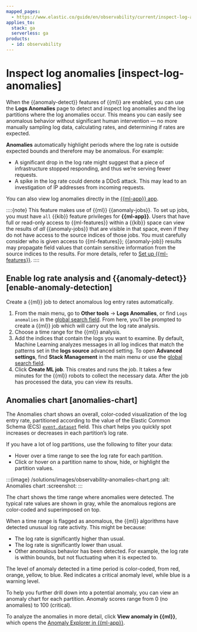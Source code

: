 ```yaml
---
mapped_pages:
  - https://www.elastic.co/guide/en/observability/current/inspect-log-anomalies.html
applies_to:
  stack: ga
  serverless: ga
products:
  - id: observability
---
```


# Inspect log anomalies [inspect-log-anomalies]

When the {{anomaly-detect}} features of {{ml}} are enabled, you can use the **Logs Anomalies** page to detect and inspect log anomalies and the log partitions where the log anomalies occur. This means you can easily see anomalous behavior without significant human intervention — no more manually sampling log data, calculating rates, and determining if rates are expected.

**Anomalies** automatically highlight periods where the log rate is outside expected bounds and therefore may be anomalous. For example:

* A significant drop in the log rate might suggest that a piece of infrastructure stopped responding, and thus we’re serving fewer requests.
* A spike in the log rate could denote a DDoS attack. This may lead to an investigation of IP addresses from incoming requests.

You can also view log anomalies directly in the [{{ml-app}} app](/explore-analyze/machine-learning/anomaly-detection/ml-ad-view-results.md).

::::{note}
This feature makes use of {{ml}} {{anomaly-jobs}}. To set up jobs, you must have `all` {{kib}} feature privileges for **{{ml-app}}**. Users that have full or read-only access to {{ml-features}} within a {{kib}} space can view the results of *all* {{anomaly-jobs}} that are visible in that space, even if they do not have access to the source indices of those jobs. You must carefully consider who is given access to {{ml-features}}; {{anomaly-job}} results may propagate field values that contain sensitive information from the source indices to the results. For more details, refer to [Set up {{ml-features}}](/explore-analyze/machine-learning/setting-up-machine-learning.md).
::::

## Enable log rate analysis and {{anomaly-detect}} [enable-anomaly-detection]

Create a {{ml}} job to detect anomalous log entry rates automatically.

1. From the main menu, go to **Other tools** → **Logs Anomalies**, or find `Logs anomalies` in the [global search field](/explore-analyze/find-and-organize/find-apps-and-objects.md). From here, you’ll be prompted to create a {{ml}} job which will carry out the log rate analysis.
2. Choose a time range for the {{ml}} analysis.
3. Add the indices that contain the logs you want to examine. By default, Machine Learning analyzes messages in all log indices that match the patterns set in the **logs source** advanced setting. To open **Advanced settings**, find **Stack Management** in the main menu or use the [global search field](/explore-analyze/find-and-organize/find-apps-and-objects.md).
4. Click **Create ML job**. This creates and runs the job. It takes a few minutes for the {{ml}} robots to collect the necessary data. After the job has processed the data, you can view its results.

## Anomalies chart [anomalies-chart]

The Anomalies chart shows an overall, color-coded visualization of the log entry rate, partitioned according to the value of the Elastic Common Schema (ECS) [`event.dataset`](ecs://reference/ecs-event.md) field. This chart helps you quickly spot increases or decreases in each partition’s log rate.

If you have a lot of log partitions, use the following to filter your data:

* Hover over a time range to see the log rate for each partition.
* Click or hover on a partition name to show, hide, or highlight the partition values.

:::{image} /solutions/images/observability-anomalies-chart.png
:alt: Anomalies chart
:screenshot:
:::

The chart shows the time range where anomalies were detected. The typical rate values are shown in gray, while the anomalous regions are color-coded and superimposed on top.

When a time range is flagged as anomalous, the {{ml}} algorithms have detected unusual log rate activity. This might be because:

* The log rate is significantly higher than usual.
* The log rate is significantly lower than usual.
* Other anomalous behavior has been detected. For example, the log rate is within bounds, but not fluctuating when it is expected to.

The level of anomaly detected in a time period is color-coded, from red, orange, yellow, to blue. Red indicates a critical anomaly level, while blue is a warning level.

To help you further drill down into a potential anomaly, you can view an anomaly chart for each partition. Anomaly scores range from 0 (no anomalies) to 100 (critical).

To analyze the anomalies in more detail, click **View anomaly in {{ml}}**, which opens the [Anomaly Explorer in {{ml-app}}](/explore-analyze/machine-learning/anomaly-detection/ml-getting-started.md#sample-data-results).
